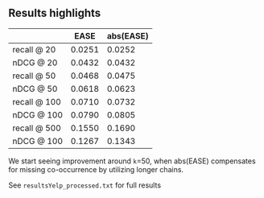 ## Results highlights
|               | EASE          | abs(EASE)     |  
| ------------- | ------------- | ------------- |
| recall @ 20   | 0.0251 | 0.0252 |
| nDCG @ 20     | 0.0432 | 0.0432 |
| recall @ 50   | 0.0468 | 0.0475 |
| nDCG @ 50     | 0.0618 | 0.0623 |
| recall @ 100  | 0.0710 | 0.0732 |
| nDCG @ 100    | 0.0790 | 0.0805 |
| recall @ 500  | 0.1550 | 0.1690 |
| nDCG @ 100    | 0.1267 | 0.1343 |

We start seeing improvement around `k`=50, when abs(EASE) compensates for missing co-occurrence by utilizing longer chains. 

See `resultsYelp_processed.txt` for full results
